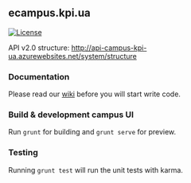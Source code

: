 ## ecampus.kpi.ua

[![License](http://img.shields.io/:license-apache-blue.svg)](https://raw.githubusercontent.com/DOIS/ecampus.kpi.ua/master/LICENSE.md)

API v2.0 structure: http://api-campus-kpi-ua.azurewebsites.net/system/structure

### Documentation

Please read our [wiki](https://github.com/kpi-ua/ecampus.kpi.ua/wiki) before you will start write code.

### Build & development campus UI
Run `grunt` for building and `grunt serve` for preview.

### Testing
Running `grunt test` will run the unit tests with karma.
